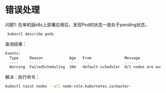 # 错误处理

问题1: 在单机版k8s上部署应用后，发现Pod的状态一直处于pending状态，

```sh
 kubectl describe pods 
```
查询结果：
```sh
Events:
  Type     Reason            Age   From               Message
  ----     ------            ----  ----               -------
  Warning  FailedScheduling  10m   default-scheduler  0/1 nodes are available: 1 node(s) had taint {node-role.kubernetes.io/master: }, that the pod didn't tolerate.
```

解决：执行命令：

```sh
kubectl taint nodes --all node-role.kubernetes.io/master-
```

